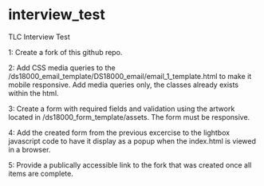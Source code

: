 # interview_test
TLC Interview Test

1: Create a fork of this github repo.

2: Add CSS media queries to the /ds18000_email_template/DS18000_email/email_1_template.html to make it mobile responsive. Add media queries only, the classes already exists within the html.

3: Create a form with required fields and validation using the artwork located in /ds18000_form_template/assets. The form must be  responsive. 

4: Add the created form from the previous excercise to the lightbox javascript code to have it display as a popup when the index.html is viewed in a browser.

5: Provide a publically accessible link to the fork that was created once all items are complete.

